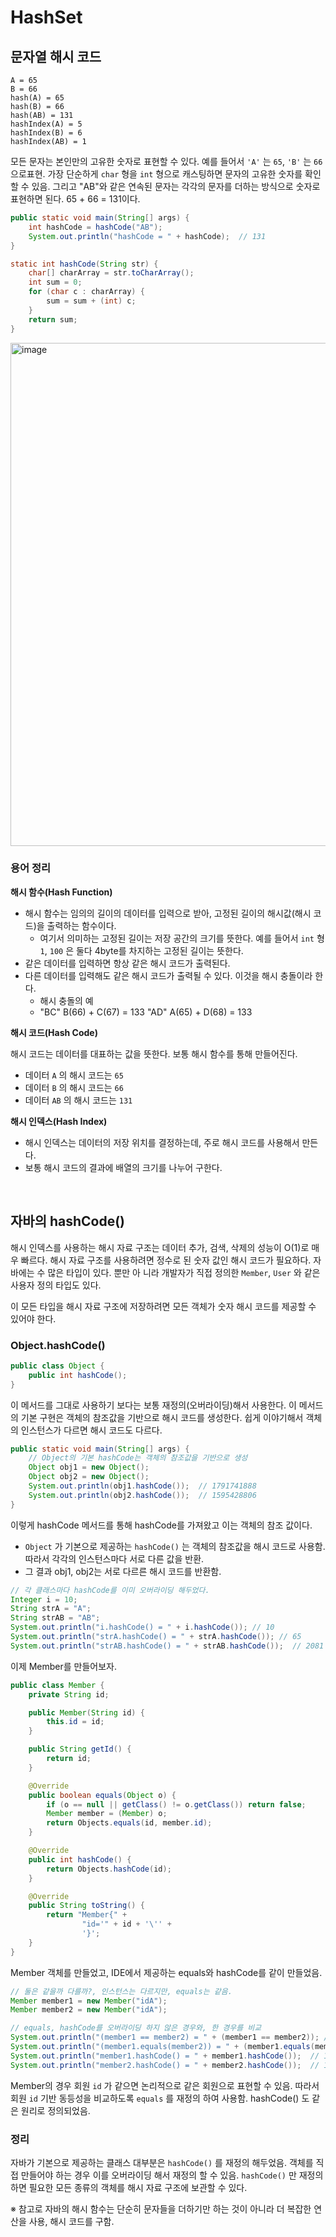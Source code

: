 # HashSet

## 문자열 해시 코드

```tsx
A = 65
B = 66
hash(A) = 65
hash(B) = 66
hash(AB) = 131
hashIndex(A) = 5
hashIndex(B) = 6
hashIndex(AB) = 1
```

모든 문자는 본인만의 고유한 숫자로 표현할 수 있다. 예를 들어서 `'A'` 는 `65`, `'B'` 는 `66` 으로표현. 가장 단순하게 `char` 형을 `int` 형으로 캐스팅하면 문자의 고유한 숫자를 확인할 수 있음. 그리고 "AB"와 같은 연속된 문자는 각각의 문자를 더하는 방식으로 숫자로 표현하면 된다. 65 + 66 = 131이다.

```java
public static void main(String[] args) {
    int hashCode = hashCode("AB");
    System.out.println("hashCode = " + hashCode);  // 131
}

static int hashCode(String str) {
    char[] charArray = str.toCharArray();
    int sum = 0;
    for (char c : charArray) {
        sum = sum + (int) c;
    }
    return sum;
}
```

<img width="805" alt="image" src="https://github.com/user-attachments/assets/0a50113b-674a-443c-8427-a4a77babc633" />

### 용어 정리

**해시 함수(Hash Function)**

- 해시 함수는 임의의 길이의 데이터를 입력으로 받아, 고정된 길이의 해시값(해시 코드)을 출력하는 함수이다.
  - 여기서 의미하는 고정된 길이는 저장 공간의 크기를 뜻한다. 예를 들어서 `int` 형 `1`, `100` 은 둘다 4byte를 차지하는 고정된 길이는 뜻한다.
- 같은 데이터를 입력하면 항상 같은 해시 코드가 출력된다.
- 다른 데이터를 입력해도 같은 해시 코드가 출력될 수 있다. 이것을 해시 충돌이라 한다.
  - 해시 충돌의 예
  - "BC" B(66) + C(67) = 133 "AD" A(65) + D(68) = 133

**해시 코드(Hash Code)**

해시 코드는 데이터를 대표하는 값을 뜻한다. 보통 해시 함수를 통해 만들어진다.

- 데이터 `A` 의 해시 코드는 `65`
- 데이터 `B` 의 해시 코드는 `66`
- 데이터 `AB` 의 해시 코드는 `131`

**해시 인덱스(Hash Index)**

- 해시 인덱스는 데이터의 저장 위치를 결정하는데, 주로 해시 코드를 사용해서 만든다.
- 보통 해시 코드의 결과에 배열의 크기를 나누어 구한다.

<br/>

## 자바의 hashCode()

해시 인덱스를 사용하는 해시 자료 구조는 데이터 추가, 검색, 삭제의 성능이 O(1)로 매우 빠르다. 해시 자료 구조를 사용하려면 정수로 된 숫자 값인 해시 코드가 필요하다. 자바에는 수 많은 타입이 있다. 뿐만 아 니라 개발자가 직접 정의한 `Member`, `User` 와 같은 사용자 정의 타입도 있다.

이 모든 타입을 해시 자료 구조에 저장하려면 모든 객체가 숫자 해시 코드를 제공할 수 있어야 한다.

### Object.hashCode()

```java
public class Object {
    public int hashCode();
}
```

이 메서드를 그대로 사용하기 보다는 보통 재정의(오버라이딩)해서 사용한다. 이 메서드의 기본 구현은 객체의 참조값을 기반으로 해시 코드를 생성한다. 쉽게 이야기해서 객체의 인스턴스가 다르면 해시 코드도 다르다.

```java
public static void main(String[] args) {
    // Object의 기본 hashCode는 객체의 참조값을 기반으로 생성
    Object obj1 = new Object();
    Object obj2 = new Object();
    System.out.println(obj1.hashCode());  // 1791741888
    System.out.println(obj2.hashCode());  // 1595428806
}
```

이렇게 hashCode 메서드를 통해 hashCode를 가져왔고 이는 객체의 참조 값이다.

- `Object` 가 기본으로 제공하는 `hashCode()` 는 객체의 참조값을 해시 코드로 사용함. 따라서 각각의 인스턴스마다 서로 다른 값을 반환.
- 그 결과 obj1, obj2는 서로 다르른 해시 코드를 반환함.

```java
// 각 클래스마다 hashCode를 이미 오버라이딩 해두었다.
Integer i = 10;
String strA = "A";
String strAB = "AB";
System.out.println("i.hashCode() = " + i.hashCode()); // 10
System.out.println("strA.hashCode() = " + strA.hashCode()); // 65
System.out.println("strAB.hashCode() = " + strAB.hashCode());  // 2081
```

이제 Member를 만들어보자.

```java
public class Member {
    private String id;

    public Member(String id) {
        this.id = id;
    }

    public String getId() {
        return id;
    }

    @Override
    public boolean equals(Object o) {
        if (o == null || getClass() != o.getClass()) return false;
        Member member = (Member) o;
        return Objects.equals(id, member.id);
    }

    @Override
    public int hashCode() {
        return Objects.hashCode(id);
    }

    @Override
    public String toString() {
        return "Member{" +
                "id='" + id + '\'' +
                '}';
    }
}
```

Member 객체를 만들었고, IDE에서 제공하는 equals와 hashCode를 같이 만들었음.

```java
// 둘은 같을까 다를까?, 인스턴스는 다르지만, equals는 같음.
Member member1 = new Member("idA");
Member member2 = new Member("idA");

// equals, hashCode를 오버라이딩 하지 않은 경우와, 한 경우를 비교
System.out.println("(member1 == member2) = " + (member1 == member2)); // false
System.out.println("(member1.equals(member2)) = " + (member1.equals(member2))); // true
System.out.println("member1.hashCode() = " + member1.hashCode());  // 104070
System.out.println("member2.hashCode() = " + member2.hashCode());  // 104070
```

Member의 경우 회원 `id` 가 같으면 논리적으로 같은 회원으로 표현할 수 있음. 따라서 회원 `id` 기반 동등성을 비교하도록 `equals` 를 재정의 하여 사용함. hashCode() 도 같은 원리로 정의되었음.

### 정리

자바가 기본으로 제공하는 클래스 대부분은 `hashCode()` 를 재정의 해두었음. 객체를 직접 만들어야 하는 경우 이를 오버라이딩 해서 재정의 할 수 있음. `hashCode()` 만 재정의하면 필요한 모든 종류의 객체를 해시 자료 구조에 보관할 수 있다.

※ 참고로 자바의 해시 함수는 단순히 문자들을 더하기만 하는 것이 아니라 더 복잡한 연산을 사용, 해시 코드를 구함.

